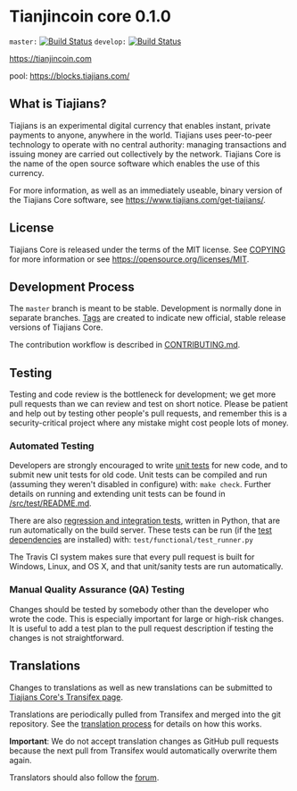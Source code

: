 Tianjincoin core 0.1.0
===========================

`master:` [![Build Status](https://travis-ci.org/tiajians/tiajians.svg?branch=master)](https://travis-ci.org/tiajians/tiajians) `develop:` [![Build Status](https://travis-ci.org/tiajians/tiajians.svg?branch=develop)](https://travis-ci.org/tiajians/tiajians/branches)

https://tianjincoin.com

pool: https://blocks.tiajians.com/


What is Tiajians?
-------------

Tiajians is an experimental digital currency that enables instant, private
payments to anyone, anywhere in the world. Tiajians uses peer-to-peer technology
to operate with no central authority: managing transactions and issuing money
are carried out collectively by the network. Tiajians Core is the name of the open
source software which enables the use of this currency.

For more information, as well as an immediately useable, binary version of
the Tiajians Core software, see https://www.tiajians.com/get-tiajians/.


License
-------

Tiajians Core is released under the terms of the MIT license. See [COPYING](COPYING) for more
information or see https://opensource.org/licenses/MIT.

Development Process
-------------------

The `master` branch is meant to be stable. Development is normally done in separate branches.
[Tags](https://github.com/tiajians/tiajians/tags) are created to indicate new official,
stable release versions of Tiajians Core.

The contribution workflow is described in [CONTRIBUTING.md](CONTRIBUTING.md).

Testing
-------

Testing and code review is the bottleneck for development; we get more pull
requests than we can review and test on short notice. Please be patient and help out by testing
other people's pull requests, and remember this is a security-critical project where any mistake might cost people
lots of money.

### Automated Testing

Developers are strongly encouraged to write [unit tests](src/test/README.md) for new code, and to
submit new unit tests for old code. Unit tests can be compiled and run
(assuming they weren't disabled in configure) with: `make check`. Further details on running
and extending unit tests can be found in [/src/test/README.md](/src/test/README.md).

There are also [regression and integration tests](/test), written
in Python, that are run automatically on the build server.
These tests can be run (if the [test dependencies](/test) are installed) with: `test/functional/test_runner.py`

The Travis CI system makes sure that every pull request is built for Windows, Linux, and OS X, and that unit/sanity tests are run automatically.

### Manual Quality Assurance (QA) Testing

Changes should be tested by somebody other than the developer who wrote the
code. This is especially important for large or high-risk changes. It is useful
to add a test plan to the pull request description if testing the changes is
not straightforward.

Translations
------------

Changes to translations as well as new translations can be submitted to
[Tiajians Core's Transifex page](https://www.transifex.com/projects/p/tiajians/).

Translations are periodically pulled from Transifex and merged into the git repository. See the
[translation process](doc/translation_process.md) for details on how this works.

**Important**: We do not accept translation changes as GitHub pull requests because the next
pull from Transifex would automatically overwrite them again.

Translators should also follow the [forum](https://www.tiajians.com/forum/topic/tiajians-worldwide-collaboration.88/).
